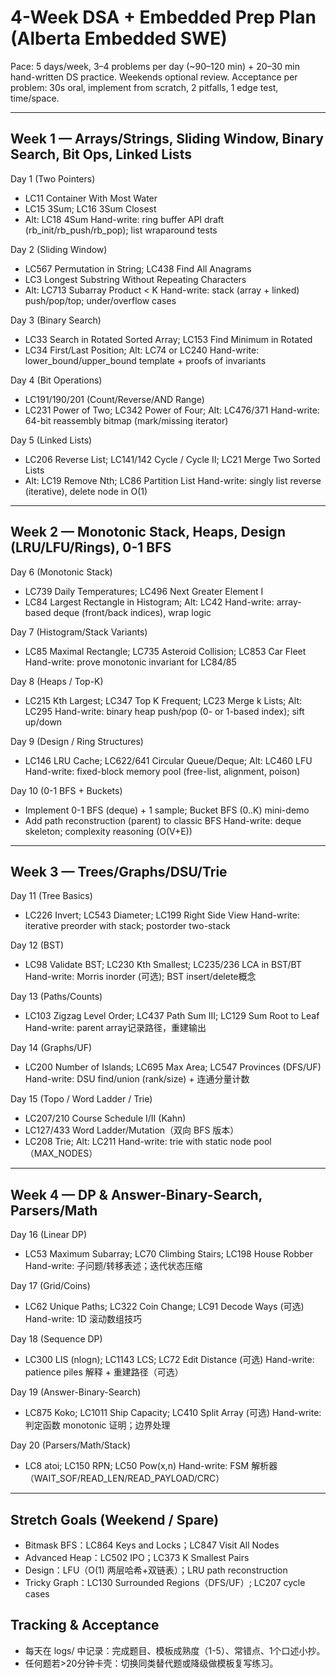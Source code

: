 # 4-Week DSA + Embedded Prep Plan (Alberta Embedded SWE)

Pace: 5 days/week, 3–4 problems per day (~90–120 min) + 20–30 min hand-written DS practice. Weekends optional review.
Acceptance per problem: 30s oral, implement from scratch, 2 pitfalls, 1 edge test, time/space.

---
## Week 1 — Arrays/Strings, Sliding Window, Binary Search, Bit Ops, Linked Lists
Day 1 (Two Pointers)
- LC11 Container With Most Water
- LC15 3Sum; LC16 3Sum Closest
- Alt: LC18 4Sum
Hand-write: ring buffer API draft (rb_init/rb_push/rb_pop); list wraparound tests

Day 2 (Sliding Window)
- LC567 Permutation in String; LC438 Find All Anagrams
- LC3 Longest Substring Without Repeating Characters
- Alt: LC713 Subarray Product < K
Hand-write: stack (array + linked) push/pop/top; under/overflow cases

Day 3 (Binary Search)
- LC33 Search in Rotated Sorted Array; LC153 Find Minimum in Rotated
- LC34 First/Last Position; Alt: LC74 or LC240
Hand-write: lower_bound/upper_bound template + proofs of invariants

Day 4 (Bit Operations)
- LC191/190/201 (Count/Reverse/AND Range)
- LC231 Power of Two; LC342 Power of Four; Alt: LC476/371
Hand-write: 64-bit reassembly bitmap (mark/missing iterator)

Day 5 (Linked Lists)
- LC206 Reverse List; LC141/142 Cycle / Cycle II; LC21 Merge Two Sorted Lists
- Alt: LC19 Remove Nth; LC86 Partition List
Hand-write: singly list reverse (iterative), delete node in O(1)

---
## Week 2 — Monotonic Stack, Heaps, Design (LRU/LFU/Rings), 0-1 BFS
Day 6 (Monotonic Stack)
- LC739 Daily Temperatures; LC496 Next Greater Element I
- LC84 Largest Rectangle in Histogram; Alt: LC42
Hand-write: array-based deque (front/back indices), wrap logic

Day 7 (Histogram/Stack Variants)
- LC85 Maximal Rectangle; LC735 Asteroid Collision; LC853 Car Fleet
Hand-write: prove monotonic invariant for LC84/85

Day 8 (Heaps / Top-K)
- LC215 Kth Largest; LC347 Top K Frequent; LC23 Merge k Lists; Alt: LC295
Hand-write: binary heap push/pop (0- or 1-based index); sift up/down

Day 9 (Design / Ring Structures)
- LC146 LRU Cache; LC622/641 Circular Queue/Deque; Alt: LC460 LFU
Hand-write: fixed-block memory pool (free-list, alignment, poison)

Day 10 (0-1 BFS + Buckets)
- Implement 0-1 BFS (deque) + 1 sample; Bucket BFS (0..K) mini-demo
- Add path reconstruction (parent) to classic BFS
Hand-write: deque skeleton; complexity reasoning (O(V+E))

---
## Week 3 — Trees/Graphs/DSU/Trie
Day 11 (Tree Basics)
- LC226 Invert; LC543 Diameter; LC199 Right Side View
Hand-write: iterative preorder with stack; postorder two-stack

Day 12 (BST)
- LC98 Validate BST; LC230 Kth Smallest; LC235/236 LCA in BST/BT
Hand-write: Morris inorder (可选); BST insert/delete概念

Day 13 (Paths/Counts)
- LC103 Zigzag Level Order; LC437 Path Sum III; LC129 Sum Root to Leaf
Hand-write: parent array记录路径，重建输出

Day 14 (Graphs/UF)
- LC200 Number of Islands; LC695 Max Area; LC547 Provinces (DFS/UF)
Hand-write: DSU find/union (rank/size) + 连通分量计数

Day 15 (Topo / Word Ladder / Trie)
- LC207/210 Course Schedule I/II (Kahn)
- LC127/433 Word Ladder/Mutation（双向 BFS 版本）
- LC208 Trie; Alt: LC211
Hand-write: trie with static node pool（MAX_NODES）

---
## Week 4 — DP & Answer-Binary-Search, Parsers/Math
Day 16 (Linear DP)
- LC53 Maximum Subarray; LC70 Climbing Stairs; LC198 House Robber
Hand-write: 子问题/转移表述；迭代状态压缩

Day 17 (Grid/Coins)
- LC62 Unique Paths; LC322 Coin Change; LC91 Decode Ways (可选)
Hand-write: 1D 滚动数组技巧

Day 18 (Sequence DP)
- LC300 LIS (nlogn); LC1143 LCS; LC72 Edit Distance (可选)
Hand-write: patience piles 解释 + 重建路径（可选）

Day 19 (Answer-Binary-Search)
- LC875 Koko; LC1011 Ship Capacity; LC410 Split Array (可选)
Hand-write: 判定函数 monotonic 证明；边界处理

Day 20 (Parsers/Math/Stack)
- LC8 atoi; LC150 RPN; LC50 Pow(x,n)
Hand-write: FSM 解析器（WAIT_SOF/READ_LEN/READ_PAYLOAD/CRC）

---
## Stretch Goals (Weekend / Spare)
- Bitmask BFS：LC864 Keys and Locks；LC847 Visit All Nodes
- Advanced Heap：LC502 IPO；LC373 K Smallest Pairs
- Design：LFU（O(1) 两层哈希+双链表）；LRU path reconstruction
- Tricky Graph：LC130 Surrounded Regions（DFS/UF）; LC207 cycle cases

## Tracking & Acceptance
- 每天在 logs/ 中记录：完成题目、模板成熟度（1-5）、常错点、1个口述小抄。
- 任何题若>20分钟卡壳：切换同类替代题或降级做模板复写练习。
